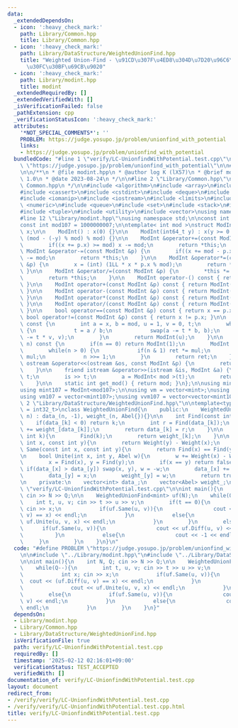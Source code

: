 ```yaml
---
data:
  _extendedDependsOn:
  - icon: ':heavy_check_mark:'
    path: Library/Common.hpp
    title: Library/Common.hpp
  - icon: ':heavy_check_mark:'
    path: Library/DataStructure/WeightedUnionFind.hpp
    title: "Weighted Union-Find - \u91CD\u307F\u4ED8\u304D\u7D20\u96C6\u5408\u30C7\
      \u30FC\u30BF\u69CB\u9020"
  - icon: ':heavy_check_mark:'
    path: Library/modint.hpp
    title: modint
  _extendedRequiredBy: []
  _extendedVerifiedWith: []
  _isVerificationFailed: false
  _pathExtension: cpp
  _verificationStatusIcon: ':heavy_check_mark:'
  attributes:
    '*NOT_SPECIAL_COMMENTS*': ''
    PROBLEM: https://judge.yosupo.jp/problem/unionfind_with_potential
    links:
    - https://judge.yosupo.jp/problem/unionfind_with_potential
  bundledCode: "#line 1 \"verify/LC-UnionfindWithPotential.test.cpp\"\n#define PROBLEM\
    \ \"https://judge.yosupo.jp/problem/unionfind_with_potential\"\n\n#line 2 \"Library/modint.hpp\"\
    \n\n/**\n * @file modint.hpp\n * @author log K (lX57)\n * @brief modint\n * @version\
    \ 1.0\n * @date 2023-08-24\n */\n\n#line 2 \"Library/Common.hpp\"\n\n/**\n * @file\
    \ Common.hpp\n */\n\n#include <algorithm>\n#include <array>\n#include <bitset>\n\
    #include <cassert>\n#include <cstdint>\n#include <deque>\n#include <functional>\n\
    #include <iomanip>\n#include <iostream>\n#include <limits>\n#include <map>\n#include\
    \ <numeric>\n#include <queue>\n#include <set>\n#include <stack>\n#include <string>\n\
    #include <tuple>\n#include <utility>\n#include <vector>\nusing namespace std;\n\
    #line 12 \"Library/modint.hpp\"\nusing namespace std;\n\nconst int mod998 = 998244353;\n\
    const int mod107 = 1000000007;\n\ntemplate< int mod >\nstruct ModInt {\n    int\
    \ x;\n\n    ModInt() : x(0) {}\n\n    ModInt(int64_t y) : x(y >= 0 ? y % mod :\
    \ (mod - (-y) % mod) % mod) {}\n\n    ModInt &operator+=(const ModInt &p) {\n\
    \        if((x += p.x) >= mod) x -= mod;\n        return *this;\n    }\n\n   \
    \ ModInt &operator-=(const ModInt &p) {\n        if((x += mod - p.x) >= mod) x\
    \ -= mod;\n        return *this;\n    }\n\n    ModInt &operator*=(const ModInt\
    \ &p) {\n        x = (int) (1LL * x * p.x % mod);\n        return *this;\n   \
    \ }\n\n    ModInt &operator/=(const ModInt &p) {\n        *this *= p.inverse();\n\
    \        return *this;\n    }\n\n    ModInt operator-() const { return ModInt(-x);\
    \ }\n\n    ModInt operator+(const ModInt &p) const { return ModInt(*this) += p;\
    \ }\n\n    ModInt operator-(const ModInt &p) const { return ModInt(*this) -= p;\
    \ }\n\n    ModInt operator*(const ModInt &p) const { return ModInt(*this) *= p;\
    \ }\n\n    ModInt operator/(const ModInt &p) const { return ModInt(*this) /= p;\
    \ }\n\n    bool operator==(const ModInt &p) const { return x == p.x; }\n\n   \
    \ bool operator!=(const ModInt &p) const { return x != p.x; }\n\n    ModInt inverse()\
    \ const {\n        int a = x, b = mod, u = 1, v = 0, t;\n        while(b > 0)\
    \ {\n            t = a / b;\n            swap(a -= t * b, b);\n            swap(u\
    \ -= t * v, v);\n        }\n        return ModInt(u);\n    }\n\n    ModInt pow(int64_t\
    \ n) const {\n        if(n == 0) return ModInt(1);\n        ModInt ret(1), mul(x);\n\
    \        while(n > 0) {\n            if(n & 1) ret *= mul;\n            mul *=\
    \ mul;\n            n >>= 1;\n        }\n        return ret;\n    }\n\n    friend\
    \ ostream &operator<<(ostream &os, const ModInt &p) {\n        return os << p.x;\n\
    \    }\n\n    friend istream &operator>>(istream &is, ModInt &a) {\n        int64_t\
    \ t;\n        is >> t;\n        a = ModInt< mod >(t);\n        return (is);\n\
    \    }\n\n    static int get_mod() { return mod; }\n};\n\nusing mint = ModInt<mod998>;\n\
    using mint107 = ModInt<mod107>;\n\nusing vm = vector<mint>;\nusing vvm = vector<vector<mint>>;\n\
    using vm107 = vector<mint107>;\nusing vvm107 = vector<vector<mint107>>;\n#line\
    \ 2 \"Library/DataStructure/WeightedUnionFind.hpp\"\n\ntemplate<typename Abel\
    \ = int32_t>\nclass WeightedUnionFind{\n    public:\n    WeightedUnionFind(int\
    \ n) : data_(n, -1), weight_(n, Abel{}){}\n\n    int Find(const int k){\n    \
    \    if(data_[k] < 0) return k;\n        int r = Find(data_[k]);\n        weight_[k]\
    \ += weight_[data_[k]];\n        return data_[k] = r;\n    }\n\n    Abel Weight(const\
    \ int k){\n        Find(k);\n        return weight_[k];\n    }\n\n    Abel Diff(const\
    \ int x, const int y){\n        return Weight(y) - Weight(x);\n    }\n\n    bool\
    \ Same(const int x, const int y){\n        return Find(x) == Find(y);\n    }\n\
    \n    bool Unite(int x, int y, Abel w){\n        w += Weight(x) - Weight(y);\n\
    \        x = Find(x), y = Find(y);\n        if(x == y) return false;\n       \
    \ if(data_[x] > data_[y]) swap(x, y), w = -w;\n        data_[x] += data_[y];\n\
    \        data_[y] = x;\n        weight_[y] = w;\n        return true;\n    }\n\
    \n    private:\n    vector<int> data_;\n    vector<Abel> weight_;\n};\n#line 5\
    \ \"verify/LC-UnionfindWithPotential.test.cpp\"\n\nint main(){\n    int N, Q;\
    \ cin >> N >> Q;\n\n    WeightedUnionFind<mint> uf(N);\n    while(Q--){\n    \
    \    int t, u, v; cin >> t >> u >> v;\n        if(t == 0){\n            int x;\
    \ cin >> x;\n            if(uf.Same(u, v)){\n                cout << (uf.Diff(u,\
    \ v) == x) << endl;\n            }\n            else{\n                cout <<\
    \ uf.Unite(u, v, x) << endl;\n            }\n        }\n        else{\n      \
    \      if(uf.Same(u, v)){\n                cout << uf.Diff(u, v) << endl;\n  \
    \          }\n            else{\n                cout << -1 << endl;\n       \
    \     }\n        }\n    }\n}\n"
  code: "#define PROBLEM \"https://judge.yosupo.jp/problem/unionfind_with_potential\"\
    \n\n#include \"../Library/modint.hpp\"\n#include \"../Library/DataStructure/WeightedUnionFind.hpp\"\
    \n\nint main(){\n    int N, Q; cin >> N >> Q;\n\n    WeightedUnionFind<mint> uf(N);\n\
    \    while(Q--){\n        int t, u, v; cin >> t >> u >> v;\n        if(t == 0){\n\
    \            int x; cin >> x;\n            if(uf.Same(u, v)){\n              \
    \  cout << (uf.Diff(u, v) == x) << endl;\n            }\n            else{\n \
    \               cout << uf.Unite(u, v, x) << endl;\n            }\n        }\n\
    \        else{\n            if(uf.Same(u, v)){\n                cout << uf.Diff(u,\
    \ v) << endl;\n            }\n            else{\n                cout << -1 <<\
    \ endl;\n            }\n        }\n    }\n}"
  dependsOn:
  - Library/modint.hpp
  - Library/Common.hpp
  - Library/DataStructure/WeightedUnionFind.hpp
  isVerificationFile: true
  path: verify/LC-UnionfindWithPotential.test.cpp
  requiredBy: []
  timestamp: '2025-02-12 02:16:01+09:00'
  verificationStatus: TEST_ACCEPTED
  verifiedWith: []
documentation_of: verify/LC-UnionfindWithPotential.test.cpp
layout: document
redirect_from:
- /verify/verify/LC-UnionfindWithPotential.test.cpp
- /verify/verify/LC-UnionfindWithPotential.test.cpp.html
title: verify/LC-UnionfindWithPotential.test.cpp
---
```

